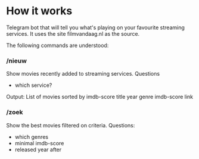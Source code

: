
# How it works
Telegram bot that will tell you what's playing on your favourite streaming services.
It uses the site filmvandaag.nl as the source. 

The following commands are understood: 

### /nieuw
Show movies recently added to streaming services. 
Questions
- which service?

Output:
List of movies sorted by imdb-score
title year genre imdb-score link

###  /zoek
Show the best movies filtered on criteria. 
Questions:
- which genres
- minimal imdb-score
- released year after